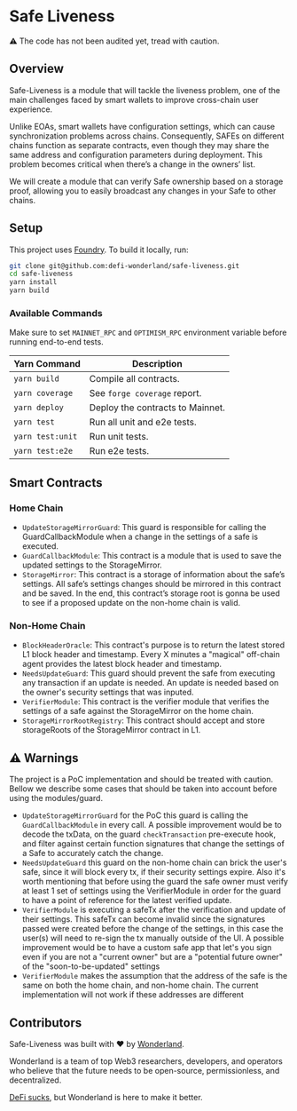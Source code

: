 # Safe Liveness

⚠️ The code has not been audited yet, tread with caution.

## Overview

Safe-Liveness is a module that will tackle the liveness problem, one of the main challenges faced by smart wallets to improve cross-chain user experience.

Unlike EOAs, smart wallets have configuration settings, which can cause synchronization problems across chains. Consequently, SAFEs on different chains function as separate contracts, even though they may share the same address and configuration parameters during deployment. This problem becomes critical when there’s a change in the owners’ list.

We will create a module that can verify Safe ownership based on a storage proof, allowing you to easily broadcast any changes in your Safe to other chains.

## Setup

This project uses [Foundry](https://book.getfoundry.sh/). To build it locally, run:

```sh
git clone git@github.com:defi-wonderland/safe-liveness.git
cd safe-liveness
yarn install
yarn build
```

### Available Commands

Make sure to set `MAINNET_RPC` and `OPTIMISM_RPC` environment variable before running end-to-end tests.

| Yarn Command            | Description                                                |
| ----------------------- | ---------------------------------------------------------- |
| `yarn build`            | Compile all contracts.                                     |
| `yarn coverage`         | See `forge coverage` report.                               |
| `yarn deploy`           | Deploy the contracts to Mainnet.                  |
| `yarn test`             | Run all unit and e2e tests.                        |
| `yarn test:unit`        | Run unit tests.                                            |
| `yarn test:e2e`         | Run e2e tests.                                     |


## Smart Contracts

### Home Chain
- `UpdateStorageMirrorGuard`: This guard is responsible for calling the GuardCallbackModule when a change in the settings of a safe is executed.
- `GuardCallbackModule`: This contract is a module that is used to save the updated settings to the StorageMirror.
- `StorageMirror`: This contract is a storage of information about the safe’s settings. All safe’s settings changes should be mirrored in this contract and be saved. In the end, this contract’s storage root is gonna be used to see if a proposed update on the non-home chain is valid.

### Non-Home Chain
- `BlockHeaderOracle`: This contract's purpose is to return the latest stored L1 block header and timestamp. Every X minutes a "magical" off-chain agent provides the latest block header and timestamp.
- `NeedsUpdateGuard`: This guard should prevent the safe from executing any transaction if an update is needed. An update is needed based on the owner's security settings that was inputed.
- `VerifierModule`: This contract is the verifier module that verifies the settings of a safe against the StorageMirror on the home chain.
- `StorageMirrorRootRegistry`: This contract should accept and store storageRoots of the StorageMirror contract in L1.


## ⚠️ Warnings

The project is a PoC implementation and should be treated with caution. Bellow we describe some cases that should be taken into account before using the modules/guard.

- `UpdateStorageMirrorGuard` for the PoC this guard is calling the `GuardCallbackModule` in every call. A possible improvement would be to decode the txData, on the guard `checkTransaction` pre-execute hook, and filter against certain function signatures that change the settings of a Safe to accurately catch the change.
- `NeedsUpdateGuard` this guard on the non-home chain can brick the user's safe, since it will block every tx, if their security settings expire. Also it's worth mentioning that before using the guard the safe owner must verify at least 1 set of settings using the VerifierModule in order for the guard to have a point of reference for the latest verified update.
- `VerifierModule` is executing a safeTx after the verification and update of their settings. This safeTx can become invalid since the signatures passed were created before the change of the settings, in this case the user(s) will need to re-sign the tx manually outside of the UI. A possible improvement would be to have a custom safe app that let's you sign even if you are not a "current owner" but are a "potential future owner" of the "soon-to-be-updated" settings
- `VerifierModule` makes the assumption that the address of the safe is the same on both the home chain, and non-home chain. The current implementation will not work if these addresses are different

## Contributors

Safe-Liveness was built with ❤️ by [Wonderland](https://defi.sucks).

Wonderland is a team of top Web3 researchers, developers, and operators who believe that the future needs to be open-source, permissionless, and decentralized.

[DeFi sucks](https://defi.sucks), but Wonderland is here to make it better.
